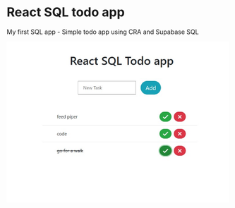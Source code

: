 # React SQL todo app

My first SQL app - Simple todo app using CRA and Supabase SQL



![React SQL todo app](https://github.com/distriss/react-sql-supabase-todo/blob/main/public/screenshot-141625.jpg)
